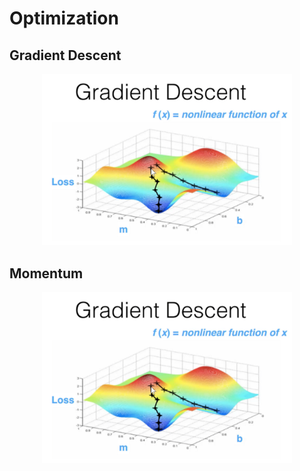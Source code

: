 # Optimization

## Gradient Descent

<div align="center">
        <img src="https://github.com/nji3/Deep_Learning_Study_Tutorial/blob/master/readme_images/optim_gd.png" width="400px"</img> 
</div>

## Momentum

<div align="center">
        <img src="https://github.com/nji3/Deep_Learning_Study_Tutorial/blob/master/readme_images/optim_gd.png" width="400px"</img> 
</div>
